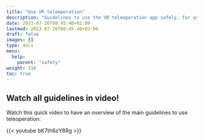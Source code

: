 ```yaml
---
title: "Use VR teleoperation"
description: "Guidelines to use the VR teleoperation app safely, for you, the robot and the surrounding people"
date: 2023-07-26T08:45:40+02:00
lastmod: 2023-07-26T08:45:40+02:00
draft: false
images: []
type: docs
menu:
  help:
    parent: "safety"
weight: 310
toc: true
---
```


## Watch all guidelines in video!
Watch this quick video to have an overview of the main guidelines to use teleoperation:  

{{< youtube bK7th6zY8Rg >}}  

</br>
